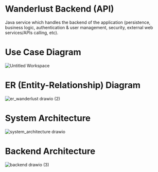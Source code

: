 # Wanderlust Backend (API)
Java service which handles the backend of the application (persistence, business logic, authentication & user management, security, external web services/APIs calling, etc).

# Use Case Diagram
![Untitled Workspace](https://github.com/user-attachments/assets/36ea089c-6b1c-4912-ba57-cd85527d4478)

# ER (Entity-Relationship) Diagram
![er_wanderlust drawio (2)](https://github.com/user-attachments/assets/0b469799-dce6-4498-8428-1eb5bbd6b6d0)

# System Architecture
![system_architecture drawio](https://github.com/user-attachments/assets/c410d92b-a6b2-45cb-ba61-65bfcb4ff947)

# Backend Architecture
![backend drawio (3)](https://github.com/user-attachments/assets/da9afe41-ae79-4d23-8b76-9d47de5e43f4)

